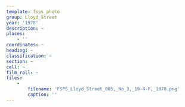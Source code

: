 ```yaml
---
template: fsps_photo
group: Lloyd_Street
year: '1978'
description: ~
places:
    - ''
coordinates: ~
heading: ~
classification: ~
section: ~
cell: ~
film_roll: ~
files:
    -
        filename: 'FSPS_Lloyd_Street_005,_No_3,_19-4-F,_1978.png'
        caption: ''
---
```

